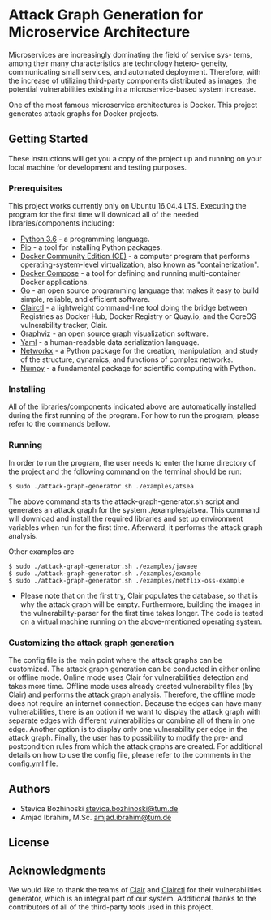 # Attack Graph Generation for Microservice Architecture

Microservices are increasingly dominating the field of service sys-
tems, among their many characteristics are technology hetero-
geneity, communicating small services, and automated deployment.
Therefore, with the increase of utilizing third-party components
distributed as images, the potential vulnerabilities existing in a
microservice-based system increase.

One of the most famous microservice architectures is Docker. This project generates attack graphs for Docker projects.

## Getting Started

These instructions will get you a copy of the project up and running on your local machine for development and testing purposes.

### Prerequisites

This project works currently only on Ubuntu 16.04.4 LTS. Executing the program for the first time will download all of the needed libraries/components including:

* [Python 3.6](https://www.python.org/downloads/) - a programming language.
* [Pip](https://pypi.org/project/pip/) - a tool for installing Python packages.
* [Docker Community Edition (CE)](https://docs.docker.com/install/linux/docker-ce/ubuntu/) - a computer program that performs operating-system-level virtualization, also known as "containerization".
* [Docker Compose](https://docs.docker.com/compose/) - a tool for defining and running multi-container Docker applications.
* [Go](https://github.com/golang/go) - an open source programming language that makes it easy to build simple, reliable, and efficient software.
* [Clairctl](https://github.com/jgsqware/clairctl) - a lightweight command-line tool doing the bridge between Registries as Docker Hub, Docker Registry or Quay.io, and the CoreOS vulnerability tracker, Clair.
* [Graphviz](https://www.graphviz.org/) - an open source graph visualization software.
* [Yaml](http://yaml.org/) - a human-readable data serialization language.
* [Networkx](https://networkx.github.io/) - a Python package for the creation, manipulation, and study of the structure, dynamics, and functions of complex networks.
* [Numpy](http://www.numpy.org/) - a fundamental package for scientific computing with Python.

### Installing

All of the libraries/components indicated above are automatically installed during the first running of the program. For how to run the program, please refer to the commands bellow.

### Running

In order to run the program, the user needs to enter the home directory of the project and the following command on the terminal should be run:

```
$ sudo ./attack-graph-generator.sh ./examples/atsea

```

The above command starts the attack-graph-generator.sh script and generates an attack graph for the system ./examples/atsea. This command will download and install the required libraries and set up environment variables when run for the first time. Afterward, it performs the attack graph analysis.

Other examples are
```
$ sudo ./attack-graph-generator.sh ./examples/javaee
$ sudo ./attack-graph-generator.sh ./examples/example
$ sudo ./attack-graph-generator.sh ./examples/netflix-oss-example

```

* Please note that on the first try, Clair populates the database, so that is why the attack graph will be empty. Furthermore, building the images in the vulnerability-parser for the first time takes longer. The code is tested on a virtual machine running on the above-mentioned operating system.

### Customizing the attack graph generation

The config file is the main point where the attack graphs can be customized. The attack graph generation can be conducted in either online or offline mode. Online mode uses Clair for vulnerabilities detection and takes more time. Offline mode uses already created vulnerability files (by Clair) and performs the attack graph analysis. Therefore, the offline mode does not require an internet connection. Because the edges can have many vulnerabilities, there is an option if we want to display the attack graph with separate edges with different vulnerabilities or combine all of them in one edge. Another option is to display only one vulnerability per edge in the attack graph. Finally, the user has to possibility to modify the pre- and postcondition rules from which the attack graphs are created. For additional details on how to use the config file, please refer to the comments in the config.yml file.

## Authors

* Stevica Bozhinoski stevica.bozhinoski@tum.de
* Amjad Ibrahim, M.Sc. amjad.ibrahim@tum.de

## License

## Acknowledgments

We would like to thank the teams of [Clair](https://github.com/coreos/clair) and [Clairctl](https://github.com/jgsqware/clairctl) for their vulnerabilities generator, which is an integral part of our system. Additional thanks to the contributors of all of the third-party tools used in this project.
